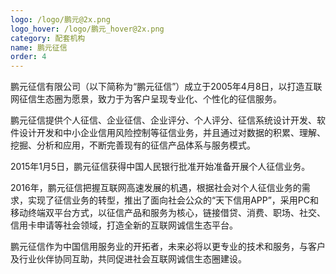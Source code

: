 ```yaml
---
logo: /logo/鹏元@2x.png
logo_hover: /logo/鹏元_hover@2x.png
category: 配套机构
name: 鹏元征信
order: 4
---
```


鹏元征信有限公司（以下简称为“鹏元征信”）成立于2005年4月8日，以打造互联网征信生态圈为愿景，致力于为客户呈现专业化、个性化的征信服务。

鹏元征信提供个人征信、企业征信、企业评分、个人评分、征信系统设计开发、软件设计开发和中小企业信用风险控制等征信业务，并且通过对数据的积累、理解、挖掘、分析和应用，不断完善现有的征信产品体系与服务模式。

2015年1月5日，鹏元征信获得中国人民银行批准开始准备开展个人征信业务。

2016年，鹏元征信把握互联网高速发展的机遇，根据社会对个人征信业务的需求，实现了征信业务的转型，推出了面向社会公众的“天下信用APP”，采用PC和移动终端双平台方式，以征信产品和服务为核心，链接借贷、消费、职场、社交、信用卡申请等社会领域，打造全新的互联网诚信生态平台。

鹏元征信作为中国信用服务业的开拓者，未来必将以更专业的技术和服务，与客户及行业伙伴协同互助，共同促进社会互联网诚信生态圈建设。
